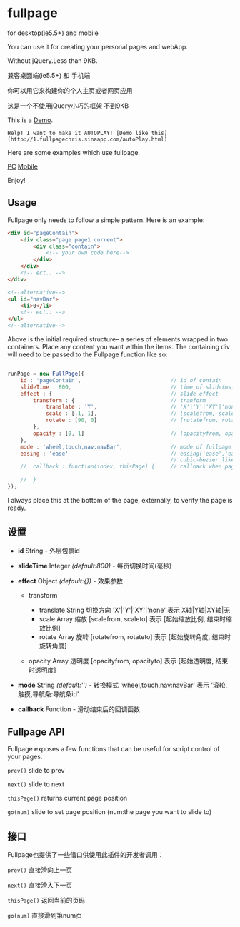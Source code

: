fullpage
========

for desktop(ie5.5+) and mobile

You can use it for creating your personal pages and webApp.

Without jQuery.Less than 9KB.


兼容桌面端(ie5.5+) 和 手机端

你可以用它来构建你的个人主页或者网页应用

这是一个不使用jQuery小巧的框架 不到9KB


This is a [Demo](http://1.fullpagechris.sinaapp.com/fullpage.html).

 `Help! I want to make it AUTOPLAY! [Demo like this](http://1.fullpagechris.sinaapp.com/autoPlay.html)`

Here are some examples which use fullpage.

[PC](http://henan.qq.com/zt/2014/loveHenan/csindex.htm)
[Mobile](http://henan.qq.com/zt/2014/loveHenan/index-mob.htm)

Enjoy!

## Usage
Fullpage only needs to follow a simple pattern. Here is an example:

``` html
<div id="pageContain">	
	<div class="page page1 current">
		<div class="contain">
			<!-- your own code here-->
		</div>
	</div>
    <!-- ect.. -->
</div>

<!--alternative-->
<ul id="navBar">
	<li>0</li>
	<!-- ect.. -->
</ul>
<!--alternative-->
```

Above is the initial required structure– a series of elements wrapped in two containers. Place any content you want within the items. The containing div will need to be passed to the Fullpage function like so:

``` js

runPage = new FullPage({
	id : 'pageContain',                            // id of contain
	slideTime : 800,                               // time of slide(ms)
    effect : {                                     // slide effect
        transform : {							   // tranform
        	translate : 'Y',					   // 'X'|'Y'|'XY'|'none'
        	scale : [.1, 1],					   // [scalefrom, scaleto]
        	rotate : [90, 0]					   // [rotatefrom, rotateto]
        },                  					   
        opacity : [0, 1]                           // [opacityfrom, opacityto]
    },                           
	mode : 'wheel,touch,nav:navBar',               // mode of fullpage
	easing : 'ease'                                // easing('ease','ease-in','ease-in-out' or use 
												   // cubic-bezier like [.33, 1.81, 1, 1])
    //  callback : function(index, thisPage) {     // callback when pageChange
        
    //  }
});

```

I always place this at the bottom of the page, externally, to verify the page is ready.

## 设置

- **id** String - 外层包裹id

- **slideTime** Integer *(default:800)* - 每页切换时间(毫秒)

- **effect** Object *(default:{})* - 效果参数

  - transform

    - translate String 切换方向 'X'|'Y'|'XY'|'none'      表示 X轴|Y轴|XY轴|无
    - scale     Array  缩放     [scalefrom, scaleto]     表示 [起始缩放比例, 结束时缩放比例]  
    - rotate    Array  旋转     [rotatefrom, rotateto]   表示 [起始旋转角度, 结束时旋转角度]

  - opacity     Array  透明度   [opacityfrom, opacityto] 表示 [起始透明度, 结束时透明度]

- **mode** String *(default:'')* - 转换模式 'wheel,touch,nav:navBar' 表示 '滚轮,触摸,导航条:导航条id'

- **callback** Function - 滑动结束后的回调函数

## Fullpage API

Fullpage exposes a few functions that can be useful for script control of your pages.

`prev()` slide to prev

`next()` slide to next

`thisPage()` returns current page position

`go(num)` slide to set page position (num:the page you want to slide to)

## 接口

Fullpage也提供了一些借口供使用此插件的开发者调用：

`prev()`  直接滑向上一页

`next()`  直接滑入下一页

`thisPage()` 返回当前的页码

`go(num)` 直接滑到第num页
